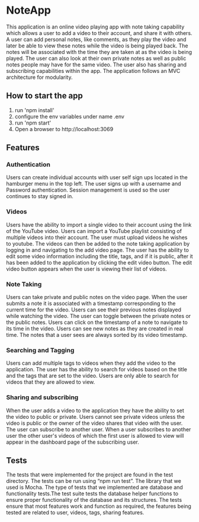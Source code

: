 # NoteApp

This application is an online video playing app with note taking capability which allows a user to add a video to their account, and share it with others. A user can add personal notes, like comments, as they play the video and later be able to view these notes while the video is being played back. The notes will be associated with the time they are taken at as the video is being played. The user can also look at their own private notes as well as public notes people may have for the same video. The user also has sharing and subscribing capabilities within the app. The application follows an MVC architecture for modularity.

## How to start the app

1. run 'npm install'
2. configure the env variables under name .env
3. run 'npm start'
4. Open a browser to http://localhost:3069 

## Features

### Authentication

Users can create individual accounts with user self sign ups located in the hamburger menu in the top left. The user signs up with a username and Password authentication. Session management is used so the user continues to stay signed in.

### Videos

Users have the ability to import a single video to their account using the link of the YouTube video. Users can import a YouTube playlist consisting of multiple videos into their account. The user must upload videos he wishes to youtube. The videos can then be added to the note taking application by logging in and navigating to the add video page. The user has the ability to edit some video information including the title, tags, and if it is public, after it has been added to the application by clicking the edit video button. The edit video button appears when the user is viewing their list of videos.

### Note Taking

Users can take private and public notes on the video page. When the user submits a note it is associated with a timestamp corresponding to the current time for the video. Users can see their previous notes displayed while watching the video. The user can toggle between the private notes or the public notes. Users can click on the timestamp of a note to navigate to its time in the video. Users can see new notes as they are created in real time. The notes that a user sees are always sorted by its video timestamp.

### Searching and Tagging

Users can add multiple tags to videos when they add the video to the application. The user has the ability to search for videos based on the title and the tags that are set to the video. Users are only able to search for videos that they are allowed to view.

### Sharing and subscribing

When the user adds a video to the application they have the ability to set the video to public or private. Users cannot see private videos unless the video is public or the owner of the video shares that video with the user. The user can subscribe to another user. When a user subscribes to another user the other user's videos of which the first user is allowed to view will appear in the dashboard page of the subscribing user.

## Tests

The tests that were implemented for the project are found in the test directory. The tests can be run using “npm run test”. The library that we used is Mocha. The type of tests that we implemented are database and functionality tests.The test suite tests the database helper functions to ensure proper functionality of the database and its structures. The tests ensure that most features work and function as required, the features being tested are related to user, videos, tags, sharing features.

